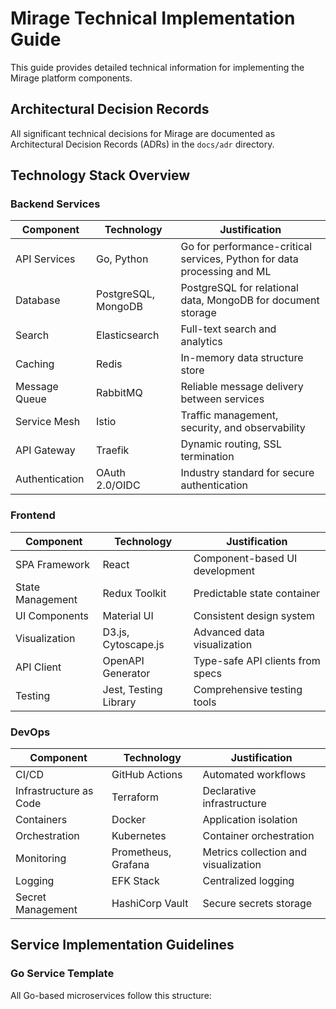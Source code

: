 # Mirage Technical Implementation Guide

This guide provides detailed technical information for implementing the Mirage platform components.

## Architectural Decision Records

All significant technical decisions for Mirage are documented as Architectural Decision Records (ADRs) in the `docs/adr` directory.

## Technology Stack Overview

### Backend Services

| Component | Technology | Justification |
|-----------|------------|--------------|
| API Services | Go, Python | Go for performance-critical services, Python for data processing and ML |
| Database | PostgreSQL, MongoDB | PostgreSQL for relational data, MongoDB for document storage |
| Search | Elasticsearch | Full-text search and analytics |
| Caching | Redis | In-memory data structure store |
| Message Queue | RabbitMQ | Reliable message delivery between services |
| Service Mesh | Istio | Traffic management, security, and observability |
| API Gateway | Traefik | Dynamic routing, SSL termination |
| Authentication | OAuth 2.0/OIDC | Industry standard for secure authentication |

### Frontend

| Component | Technology | Justification |
|-----------|------------|--------------|
| SPA Framework | React | Component-based UI development |
| State Management | Redux Toolkit | Predictable state container |
| UI Components | Material UI | Consistent design system |
| Visualization | D3.js, Cytoscape.js | Advanced data visualization |
| API Client | OpenAPI Generator | Type-safe API clients from specs |
| Testing | Jest, Testing Library | Comprehensive testing tools |

### DevOps

| Component | Technology | Justification |
|-----------|------------|--------------|
| CI/CD | GitHub Actions | Automated workflows |
| Infrastructure as Code | Terraform | Declarative infrastructure |
| Containers | Docker | Application isolation |
| Orchestration | Kubernetes | Container orchestration |
| Monitoring | Prometheus, Grafana | Metrics collection and visualization |
| Logging | EFK Stack | Centralized logging |
| Secret Management | HashiCorp Vault | Secure secrets storage |

## Service Implementation Guidelines

### Go Service Template

All Go-based microservices follow this structure:

